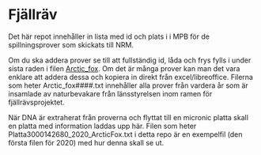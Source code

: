 # Fjällräv 
Det här repot innehåller in lista med id och plats i i MPB för de spillningsprover som skickats till NRM.

Om du ska addera prover se till att fullständig id, låda och frys fylls i under sista raden i filen [Arctic_fox](https://github.com/CGI-NRM/Fjallrav_prover/blob/master/Arctic_fox2020.txt). Om det är många prover kan man det vara enklare att addera dessa och kopiera in direkt från excel/libreoffice. Filerna som heter Arctic_fox####.txt innehåller alla prover från vardera år som är insamlade av naturbevakare från länsstyrelsen inom ramen för fjällrävsprojektet.

När DNA är extraherat från proverna och flyttat till en micronic platta skall en platta med information laddas upp här. Filen som heter Platta3000142680_2020_ArcticFox.txt i detta repo är en exempelfil (den första filen för 2020) med hur denna skall se ut.



